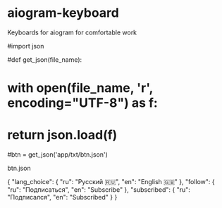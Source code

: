 # aiogram-keyboard
Keyboards for aiogram for comfortable work


#import json

#def get_json(file_name):
#    with open(file_name, 'r', encoding="UTF-8") as f:
#        return json.load(f)

#btn = get_json('app/txt/btn.json')

btn.json

{
    "lang_choice": {
        "ru": "Русский 🇷🇺",
        "en": "English 🇬🇧"
    },
    "follow": {
        "ru": "Подписаться",
        "en": "Subscribe"
    },
    "subscribed": {
        "ru": "Подписался",
        "en": "Subscribed"
    }
}
